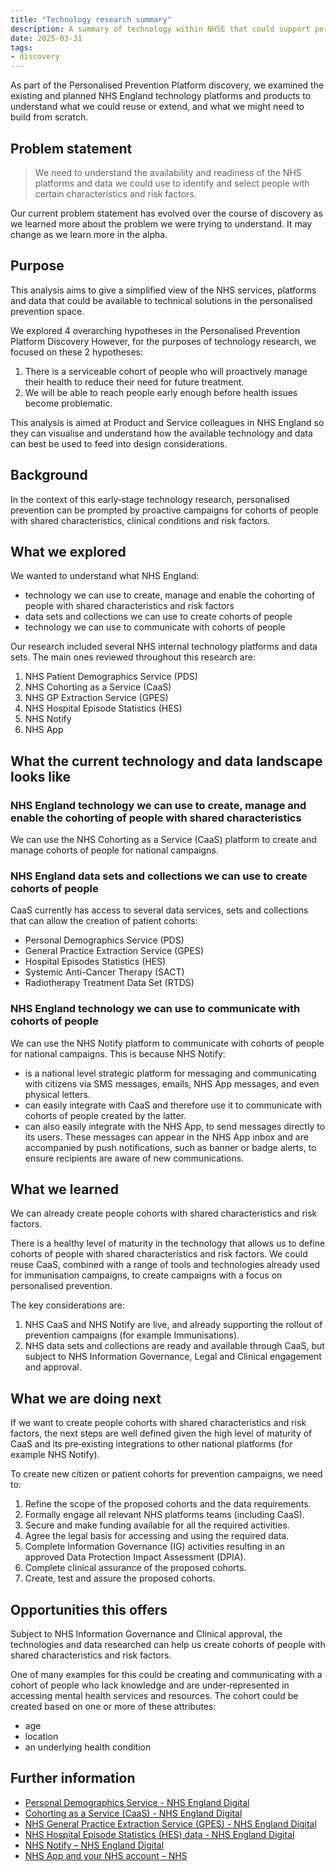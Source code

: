 ```yaml
---
title: "Technology research summary"
description: A summary of technology within NHSE that could support personalised prevention work
date: 2025-03-31
tags:
- discovery
---
```


As part of the Personalised Prevention Platform discovery, we examined the existing and planned NHS England technology platforms and products to understand what we could reuse or extend, and what we might need to build from scratch.

## Problem statement

> We need to understand the availability and readiness of the NHS platforms and data we could use to identify and select people with certain characteristics and risk factors.

Our current problem statement has evolved over the course of discovery as we learned more about the problem we were trying to understand. It may change as we learn more in the alpha.

## Purpose

This analysis aims to give a simplified view of the NHS services, platforms and data that could be available to technical solutions in the personalised prevention space.

We explored 4 overarching hypotheses in the Personalised Prevention Platform Discovery  However, for the purposes of technology research, we focused on these 2 hypotheses:
1. There is a serviceable cohort of people who will proactively manage their health to reduce their need for future treatment.
2. We will be able to reach people early enough before health issues become problematic.

This analysis is aimed at Product and Service colleagues in NHS England so they can visualise and understand how the available technology and data can best be used to feed into design considerations.

## Background

In the context of this early‑stage technology research, personalised prevention can be prompted by proactive campaigns for cohorts of people with shared characteristics, clinical conditions and risk factors.

## What we explored

We wanted to understand what NHS England:
- technology we can use to create, manage and enable the cohorting of people with shared characteristics and risk factors
- data sets and collections we can use to create cohorts of people
- technology we can use to communicate with cohorts of people

Our research included several NHS internal technology platforms and data sets. The main ones reviewed throughout this research are:
1. NHS Patient Demographics Service (PDS)
2. NHS Cohorting as a Service (CaaS)
3. NHS GP Extraction Service (GPES)
4. NHS Hospital Episode Statistics (HES)
5. NHS Notify
6. NHS App

## What the current technology and data landscape looks like

### NHS England technology we can use to create, manage and enable the cohorting of people with shared characteristics

We can use the NHS Cohorting as a Service (CaaS) platform to create and manage cohorts of people for national campaigns.

### NHS England data sets and collections we can use to create cohorts of people

CaaS currently has access to several data services, sets and collections that can allow the creation of patient cohorts:
- Personal Demographics Service (PDS)
- General Practice Extraction Service (GPES)
- Hospital Episodes Statistics (HES)
- Systemic Anti-Cancer Therapy (SACT)
- Radiotherapy Treatment Data Set (RTDS)

### NHS England technology we can use to communicate with cohorts of people

We can use the NHS Notify platform to communicate with cohorts of people for national campaigns. This is because NHS Notify:

- is a national level strategic platform for messaging and communicating with citizens via SMS messages, emails, NHS App messages, and even physical letters.
- can easily integrate with CaaS and therefore use it to communicate with cohorts of people created by the latter.
- can also easily integrate with the NHS App, to send messages directly to its users. These messages can appear in the NHS App inbox and are accompanied by push notifications, such as banner or badge alerts, to ensure recipients are aware of new communications.

## What we learned

We can already create people cohorts with shared characteristics and risk factors.

There is a healthy level of maturity in the technology that allows us to define cohorts of people with shared characteristics and risk factors. We could reuse CaaS, combined with a range of tools and technologies already used for immunisation campaigns, to create campaigns with a focus on personalised prevention.

The key considerations are:

1.  NHS CaaS and NHS Notify are live, and already supporting the rollout of prevention campaigns (for example Immunisations).
2. NHS data sets and collections are ready and available through CaaS, but subject to NHS Information Governance, Legal and Clinical engagement and approval.

## What we are doing next

If we want to create people cohorts with shared characteristics and risk factors, the next steps are well defined given the high level of maturity of CaaS and its pre‑existing integrations to other national platforms (for example NHS Notify).

To create new citizen or patient cohorts for prevention campaigns, we need to:
1. Refine the scope of the proposed cohorts and the data requirements.
2. Formally engage all relevant NHS platforms teams (including CaaS).
3. Secure and make funding available for all the required activities.
4. Agree the legal basis for accessing and using the required data.
5. Complete Information Governance (IG) activities resulting in an approved Data Protection Impact Assessment (DPIA).
6. Complete clinical assurance of the proposed cohorts.
7. Create, test and assure the proposed cohorts.

## Opportunities this offers

Subject to NHS Information Governance and Clinical approval, the technologies and data researched can help us create cohorts of people with shared characteristics and risk factors.

One of many examples for this could be creating and communicating with a cohort of people who lack knowledge and are under‑represented in accessing mental health services and resources. The cohort could be created based on one or more of these attributes:
- age
- location
- an underlying health condition


## Further information

- [Personal Demographics Service - NHS England Digital](https://digital.nhs.uk/services/personal-demographics-service)
- [Cohorting as a Service (CaaS) - NHS England Digital](https://digital.nhs.uk/services/cohorting-as-a-service-caas)
- [NHS General Practice Extraction Service (GPES) - NHS England Digital](https://digital.nhs.uk/services/general-practice-extraction-service)
- [NHS Hospital Episode Statistics (HES) data - NHS England Digital](https://digital.nhs.uk/data-and-information/data-tools-and-services/data-services/hospital-episode-statistics)
- [NHS Notify – NHS England Digital](https://digital.nhs.uk/services/nhs-notify)
- [NHS App and your NHS account – NHS](https://www.nhs.uk/nhs-app/)
